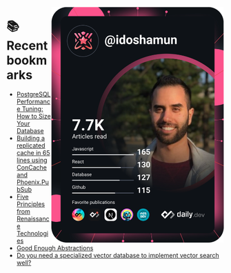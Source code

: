 <a href="https://app.daily.dev/idoshamun"><img src="https://raw.githubusercontent.com/idoshamun/idoshamun/devcard/devcard.svg" align='right' width="400" alt="Ido Shamun's Dev Card"/></a>

# 📚 Recent bookmarks
<!-- BOOKMARKS:START -->
- [PostgreSQL Performance Tuning: How to Size Your Database](https://app.daily.dev/posts/akOpyJBqT?utm_source=rss&utm_medium=bookmarks&utm_campaign=28849d86070e4c099c877ab6837c61f0)
- [Building a replicated cache in 65 lines using ConCache and Phoenix.PubSub](https://app.daily.dev/posts/dOgWOaapz?utm_source=rss&utm_medium=bookmarks&utm_campaign=28849d86070e4c099c877ab6837c61f0)
- [Five Principles from Renaissance Technologies](https://app.daily.dev/posts/u7XQBvf0w?utm_source=rss&utm_medium=bookmarks&utm_campaign=28849d86070e4c099c877ab6837c61f0)
- [Good Enough Abstractions](https://app.daily.dev/posts/fSZjKg5Uv?utm_source=rss&utm_medium=bookmarks&utm_campaign=28849d86070e4c099c877ab6837c61f0)
- [Do you need a specialized vector database to implement vector search well?](https://app.daily.dev/posts/xvc7cTgXy?utm_source=rss&utm_medium=bookmarks&utm_campaign=28849d86070e4c099c877ab6837c61f0)
<!-- BOOKMARKS:END -->
